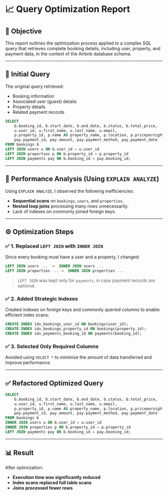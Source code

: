 # 📈 Query Optimization Report

## 🎯 Objective

This report outlines the optimization process applied to a complex SQL query that retrieves complete booking details, including user, property, and payment data, in the context of the Airbnb database schema.

---

## 📝 Initial Query

The original query retrieved:

- Booking information
- Associated user (guest) details
- Property details
- Related payment records

```sql
SELECT
    b.booking_id, b.start_date, b.end_date, b.status, b.total_price,
    u.user_id, u.first_name, u.last_name, u.email,
    p.property_id, p.name AS property_name, p.location, p.pricepernight,
    pay.payment_id, pay.amount, pay.payment_method, pay.payment_date
FROM bookings b
LEFT JOIN users u ON b.user_id = u.user_id
LEFT JOIN properties p ON b.property_id = p.property_id
LEFT JOIN payments pay ON b.booking_id = pay.booking_id;
```

---

## 🧪 Performance Analysis (Using `EXPLAIN ANALYZE`)

Using `EXPLAIN ANALYZE`, I observed the following inefficiencies:

- **Sequential scans** on `bookings`, `users`, and `properties`.
- **Nested loop joins** processing many rows unnecessarily.
- Lack of indexes on commonly joined foreign keys.

---

## ⚙️ Optimization Steps

### ✅ 1. Replaced `LEFT JOIN` with `INNER JOIN`

Since every booking must have a user and a property, I changed:

```sql
LEFT JOIN users ...  →  INNER JOIN users ...
LEFT JOIN properties ... →  INNER JOIN properties ...
```

> `LEFT JOIN` was kept only for `payments`, in case payment records are optional.

### ✅ 2. Added Strategic Indexes

Created indexes on foreign keys and commonly queried columns to enable efficient index scans:

```sql
CREATE INDEX idx_bookings_user_id ON bookings(user_id);
CREATE INDEX idx_bookings_property_id ON bookings(property_id);
CREATE INDEX idx_payments_booking_id ON payments(booking_id);
```

### ✅ 3. Selected Only Required Columns

Avoided using `SELECT *` to minimize the amount of data transferred and improve performance.

---

## ✅ Refactored Optimized Query

```sql
SELECT
    b.booking_id, b.start_date, b.end_date, b.status, b.total_price,
    u.user_id, u.first_name, u.last_name, u.email,
    p.property_id, p.name AS property_name, p.location, p.pricepernight,
    pay.payment_id, pay.amount, pay.payment_method, pay.payment_date
FROM bookings b
INNER JOIN users u ON b.user_id = u.user_id
INNER JOIN properties p ON b.property_id = p.property_id
LEFT JOIN payments pay ON b.booking_id = pay.booking_id;
```

---

## 📊 Result

After optimization:

- **Execution time was significantly reduced**
- **Index scans replaced full table scans**
- **Joins processed fewer rows**